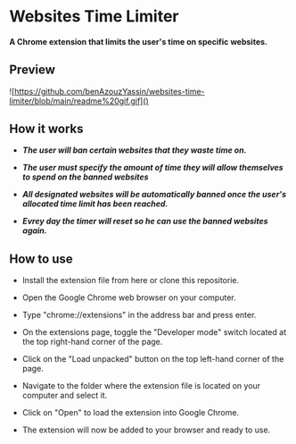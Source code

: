 
# Websites Time Limiter

#### A Chrome extension that limits the user's time on specific websites.

## Preview
![https://github.com/benAzouzYassin/websites-time-limiter/blob/main/readme%20gif.gif]()


## How it works
* ***The user will ban certain websites that they waste time on.***

* ***The user must specify the amount of time they will allow themselves to spend on the banned websites***
* ***All designated websites will be automatically banned once the user's allocated time limit has been reached.***
* ***Evrey day the timer will reset so he can use the banned websites again.***

## How to use

* Install the extension file from here or clone this repositorie.

* Open the Google Chrome web browser on your computer.

* Type "chrome://extensions" in the address bar and press enter.

* On the extensions page, toggle the "Developer mode" switch located at the top right-hand corner of the page.

* Click on the "Load unpacked" button on the top left-hand corner of the page.

* Navigate to the folder where the extension file is located on your computer and select it.

* Click on "Open" to load the extension into Google Chrome.

* The extension will now be added to your browser and ready to use.
